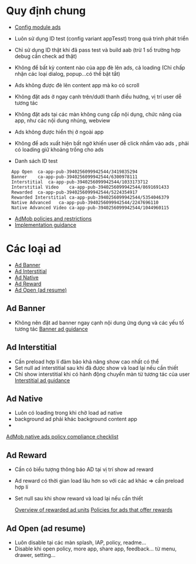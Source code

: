 # Quy định chung
* [Config module ads](https://github.com/AperoVN/AperoModuleAds)
* Luôn sử dụng ID test (config variant appTesst) trong quá trình phát triển
* Chỉ sử dụng ID thật khi đã pass test và build aab (trừ 1 số trường hợp debug cần check ad thật)
* Không để bất kỳ content nào của app đè lên ads, cả loading (Chỉ chấp nhận các loại dialog, popup...có thể bật tắt)
* Ads không được đè lên content app mà ko có scroll
* Không đặt ads ở ngay cạnh trên/dưới thanh điều hướng, vị trí user dễ tương tác
* Không đặt ads tại các màn không cung cấp nội dụng, chức năng của app, như các nội dung nhúng, webview
* Ads không được hiển thị ở ngoài app
  
* Không để ads xuất hiện bất ngờ khiến user dễ click nhầm vào ads , phải có loading giữ khoảng trống cho ads
* Danh sách ID test
~~~
  App Open	ca-app-pub-3940256099942544/3419835294
  Banner	ca-app-pub-3940256099942544/6300978111
  Interstitial	ca-app-pub-3940256099942544/1033173712
  Interstitial Video	ca-app-pub-3940256099942544/8691691433
  Rewarded	ca-app-pub-3940256099942544/5224354917
  Rewarded Interstitial	ca-app-pub-3940256099942544/5354046379
  Native Advanced	ca-app-pub-3940256099942544/2247696110
  Native Advanced Video	ca-app-pub-3940256099942544/1044960115
~~~

* [AdMob policies and restrictions](https://support.google.com/admob/answer/6128543?hl=en)
* [Implementation guidance](https://support.google.com/admob/answer/2936217?hl=en)
# Các loại ad
* [Ad Banner](#ad_banner)
* [Ad Interstitial](#ad_inter)
* [Ad Native](#ad_native)
* [Ad Reward](#ad_reward)
* [Ad Open (ad resume)](#ad_open)


## <a id="ad_banner" ></a>Ad Banner
* Không nên đặt ad banner ngay cạnh nội dung ứng dụng và các yếu tố tương tác
  [Banner ad guidance](https://support.google.com/admob/answer/6128877)
## <a id="ad_inter" ></a>Ad Interstitial 
* Cần preload hợp lí đảm bảo khả năng show cao nhất có thể
* Set null ad interstitial sau khi đã được show và load lại nếu cần thiết
* Chỉ show interstitial khi có hành động chuyển màn từ tương tác của user
  [Interstitial ad guidance](https://support.google.com/admob/answer/6066980)
## <a id="ad_native" ></a>Ad Native
* Luôn có loading trong khi chờ load ad native
* background ad phải khác background content app
*
[AdMob native ads policy compliance checklist](https://support.google.com/admob/answer/6240814)
## <a id="ad_reward" ></a>Ad Reward
* Cần có biểu tượng thông báo AD tại vị trí show ad reward
* Ad reward có thời gian load lâu hơn so với các ad khác => cần preload hợp lí
* Set null sau khi show reward và load lại nếu cần thiết

  [Overview of rewarded ad units](https://support.google.com/admob/answer/7372450?hl=en&ref_topic=7384517)
  [Policies for ads that offer rewards](https://support.google.com/admob/answer/7313578?hl=en)
## <a id="ad_open" ></a>Ad Open (ad resume)
* Luôn disable tại các màn splash, IAP, policy, readme...
* Disable khi open policy, more app, share app, feedback... từ menu, drawer, setting...




